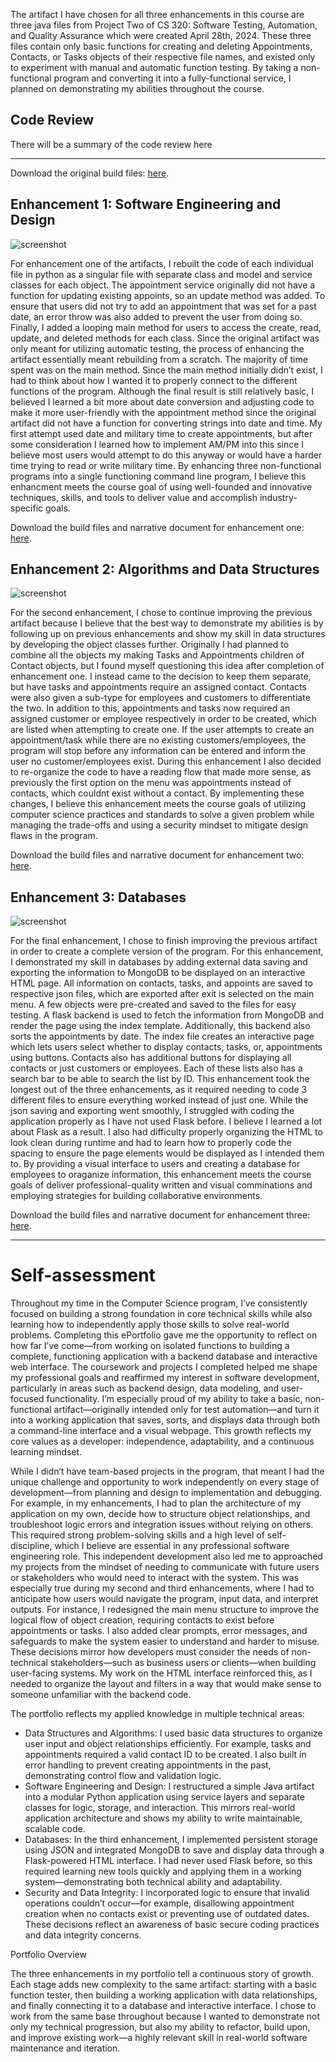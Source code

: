 The artifact I have chosen for all three enhancements in this course are three java files from Project Two of CS 320: Software Testing, Automation, and Quality Assurance which were created April 28th, 2024. These three files contain only basic functions for creating and deleting Appointments, Contacts, or Tasks objects of their respective file names, and existed only to experiment with manual and automatic function testing. By taking a non-functional program and converting it into a fully-functional service, I planned on demonstrating my abilities throughout the course.

## Code Review

There will be a summary of the code review here

---

Download the original build files: [here](https://github.com/SunWeatherby/sunweatherby.github.io/tree/Original).

## Enhancement 1: Software Engineering and Design

![screenshot](/assets/enhancementOne.png)

For enhancement one of the artifacts, I rebuilt the code of each individual file in python as a singular file with separate class and model and service classes for each object. The appointment service originally did not have a function for updating existing appoints, so an update method was added. To ensure that users did not try to add an appointment that was set for a past date, an error throw was also added to prevent the user from doing so. Finally, I added a looping main method for users to access the create, read, update, and deleted methods for each class.
Since the original artifact was only meant for utilizing automatic testing, the process of enhancing the artifact essentially meant rebuilding from a scratch. The majority of time spent was on the main method. Since the main method initially didn’t exist, I had to think about how I wanted it to properly connect to the different functions of the program. Although the final result is still relatively basic, I believed I learned a bit more about date conversion and adjusting code to make it more user-friendly with the appointment method since the original artifact did not have a function for converting strings into date and time. My first attempt used date and military time to create appointments, but after some consideration I learned how to implement AM/PM into this since I believe most users would attempt to do this anyway or would have a harder time trying to read or write military time.
By enhancing three non-functional programs into a single functioning command line program, I believe this enhancment meets the course goal of using well-founded and innovative techniques, skills, and tools to deliver value and accomplish industry-specific goals.

Download the build files and narrative document for enhancement one: [here](https://github.com/SunWeatherby/sunweatherby.github.io/tree/EnhancementOne).

## Enhancement 2: Algorithms and Data Structures

![screenshot](/assets/enhancementTwo.png)

For the second enhancement, I chose to continue improving the previous artifact because I believe that the best way to demonstrate my abilities is by following up on previous enhancements and show my skill in data structures by developing the object classes further. Originally I had planned to combine all the objects my making Tasks and Appointments children of Contact objects, but I found myself questioning this idea after completion of enhancement one. I instead came to the decision to keep them separate, but have tasks and appointments require an assigned contact. Contacts were also given a sub-type for employees and customers to differentiate the two. In addition to this, appointments and tasks now required an assigned customer or employee respectively in order to be created, which are listed when attempting to create one. If the user attempts to create an appointment/task while there are no existing customers/employees, the program will stop before any information can be entered and inform the user no customer/employees exist. During this enhancement I also decided to re-organize the code to have a reading flow that made more sense, as previously the first option on the menu was appointments instead of contacts, which couldnt exist without a contact. 
By implementing these changes, I believe this enhancement meets the course goals of utilizing computer science practices and standards to solve a given problem while managing the trade-offs and using a security mindset to mitigate design flaws in the program.

Download the build files and narrative document for enhancement two: [here](https://github.com/SunWeatherby/sunweatherby.github.io/tree/EnhancementTwo).

## Enhancement 3: Databases

![screenshot](/assets/enhancementThree.png)

For the final enhancement, I chose to finish improving the previous artifact in order to create a complete version of the program. For this enhancement, I demonstrated my skill in databases by adding external data saving and exporting the information to MongoDB to be displayed on an interactive HTML page. All information on contacts, tasks, and appoints are saved to respective json files, which are exported after exit is selected on the main menu. A few objects were pre-created and saved to the files for easy testing. A flask backend is used to fetch the information from MongoDB and render the page using the index template. Additionally, this backend also sorts the appointments by date. The index file creates an interactive page which lets users select whether to display contacts, tasks, or, appointments using buttons. Contacts also has additional buttons for displaying all contacts or just customers or employees. Each of these lists also has a search bar to be able to search the list by ID.
This enhancement took the longest out of the three enhancements, as it required needing to code 3 different files to ensure everything worked instead of just one. While the json saving and exporting went smoothly, I struggled with coding the application properly as I have not used Flask before. I believe I learned a lot about Flask as a result. I also had difficulty properly organizing the HTML to look clean during runtime and had to learn how to properly code the spacing to ensure the page elements would be displayed as I intended them to. By providing a visual interface to users and creating a database for employees to oraganize information, this enhancement meets the course goals of deliver professional-quality written and visual comminations and employing strategies for building collaborative environments.

Download the build files and narrative document for enhancement three: [here](https://github.com/SunWeatherby/sunweatherby.github.io/tree/EnhancementThree).

---

# Self-assessment

Throughout my time in the Computer Science program, I’ve consistently focused on building a strong foundation in core technical skills while also learning how to independently apply those skills to solve real-world problems. Completing this ePortfolio gave me the opportunity to reflect on how far I’ve come—from working on isolated functions to building a complete, functioning application with a backend database and interactive web interface.
The coursework and projects I completed helped me shape my professional goals and reaffirmed my interest in software development, particularly in areas such as backend design, data modeling, and user-focused functionality. I’m especially proud of my ability to take a basic, non-functional artifact—originally intended only for test automation—and turn it into a working application that saves, sorts, and displays data through both a command-line interface and a visual webpage. This growth reflects my core values as a developer: independence, adaptability, and a continuous learning mindset.

While I didn’t have team-based projects in the program, that meant I had the unique challenge and opportunity to work independently on every stage of development—from planning and design to implementation and debugging. For example, in my enhancements, I had to plan the architecture of my application on my own, decide how to structure object relationships, and troubleshoot logic errors and integration issues without relying on others. This required strong problem-solving skills and a high level of self-discipline, which I believe are essential in any professional software engineering role. This independent development also led me to approached my projects from the mindset of needing to communicate with future users or stakeholders who would need to interact with the system. This was especially true during my second and third enhancements, where I had to anticipate how users would navigate the program, input data, and interpret outputs. For instance, I redesigned the main menu structure to improve the logical flow of object creation, requiring contacts to exist before appointments or tasks. I also added clear prompts, error messages, and safeguards to make the system easier to understand and harder to misuse. These decisions mirror how developers must consider the needs of non-technical stakeholders—such as business users or clients—when building user-facing systems. My work on the HTML interface reinforced this, as I needed to organize the layout and filters in a way that would make sense to someone unfamiliar with the backend code.

The portfolio reflects my applied knowledge in multiple technical areas:
- Data Structures and Algorithms: I used basic data structures to organize user input and object relationships efficiently. For example, tasks and appointments required a valid contact ID to be created. I also built in error handling to prevent creating appointments in the past, demonstrating control flow and validation logic.
- Software Engineering and Design: I restructured a simple Java artifact into a modular Python application using service layers and separate classes for logic, storage, and interaction. This mirrors real-world application architecture and shows my ability to write maintainable, scalable code.
- Databases: In the third enhancement, I implemented persistent storage using JSON and integrated MongoDB to save and display data through a Flask-powered HTML interface. I had never used Flask before, so this required learning new tools quickly and applying them in a working system—demonstrating both technical ability and adaptability.
- Security and Data Integrity: I incorporated logic to ensure that invalid operations couldn’t occur—for example, disallowing appointment creation when no contacts exist or preventing use of outdated dates. These decisions reflect an awareness of basic secure coding practices and data integrity concerns.

Portfolio Overview

The three enhancements in my portfolio tell a continuous story of growth. Each stage adds new complexity to the same artifact: starting with a basic function tester, then building a working application with data relationships, and finally connecting it to a database and interactive interface. I chose to work from the same base throughout because I wanted to demonstrate not only my technical progression, but also my ability to refactor, build upon, and improve existing work—a highly relevant skill in real-world software maintenance and iteration.
